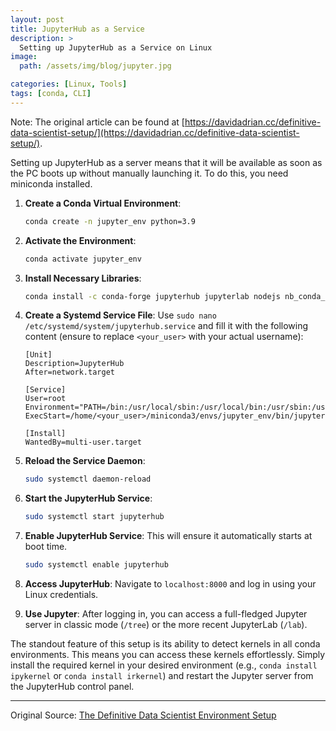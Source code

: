 ```yaml
---
layout: post
title: JupyterHub as a Service
description: >
  Setting up JupyterHub as a Service on Linux
image:
  path: /assets/img/blog/jupyter.jpg

categories: [Linux, Tools]
tags: [conda, CLI]
---
```


Note: The original article can be found at [https://davidadrian.cc/definitive-data-scientist-setup/](https://davidadrian.cc/definitive-data-scientist-setup/).

Setting up JupyterHub as a server means that it will be available as soon as the PC boots up without manually launching it. To do this, you need miniconda installed.

1. **Create a Conda Virtual Environment**:

   ```bash
   conda create -n jupyter_env python=3.9
   ```

2. **Activate the Environment**:

   ```bash
   conda activate jupyter_env
   ```

3. **Install Necessary Libraries**:

   ```bash
   conda install -c conda-forge jupyterhub jupyterlab nodejs nb_conda_kernels
   ```

4. **Create a Systemd Service File**:
   Use `sudo nano /etc/systemd/system/jupyterhub.service` and fill it with the following content (ensure to replace `<your_user>` with your actual username):

   ```
   [Unit]
   Description=JupyterHub
   After=network.target

   [Service]
   User=root
   Environment="PATH=/bin:/usr/local/sbin:/usr/local/bin:/usr/sbin:/usr/bin:/home/<your_user>/miniconda3/envs/jupyter_env/bin:/home/<your_user>/miniconda3/bin"
   ExecStart=/home/<your_user>/miniconda3/envs/jupyter_env/bin/jupyterhub

   [Install]
   WantedBy=multi-user.target
   ```

5. **Reload the Service Daemon**:

   ```bash
   sudo systemctl daemon-reload
   ```

6. **Start the JupyterHub Service**:

   ```bash
   sudo systemctl start jupyterhub
   ```

7. **Enable JupyterHub Service**:
   This will ensure it automatically starts at boot time.

   ```bash
   sudo systemctl enable jupyterhub
   ```

8. **Access JupyterHub**:
   Navigate to `localhost:8000` and log in using your Linux credentials.

9. **Use Jupyter**:
   After logging in, you can access a full-fledged Jupyter server in classic mode (`/tree`) or the more recent JupyterLab (`/lab`).

The standout feature of this setup is its ability to detect kernels in all conda environments. This means you can access these kernels effortlessly. Simply install the required kernel in your desired environment (e.g., `conda install ipykernel` or `conda install irkernel`) and restart the Jupyter server from the JupyterHub control panel.

---

Original Source: [The Definitive Data Scientist Environment Setup](https://davidadrian.cc/definitive-data-scientist-setup/)
